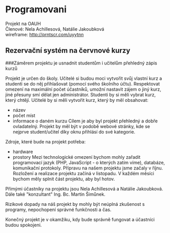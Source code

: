 # Programovani
 Projekt na OAUH <br>
Členové: Nela Achillesová, Natálie Jakoubková <br>
wireframe: http://prntscr.com/uyytnn <br>
## Rezervační systém na červnové kurzy
###Záměrem projektu je usnadnit studentům i učitelům přehledný zápis kurzů

Projekt je určen do školy. Učitelé si budou moci vytvořit svůj vlastní kurz a studenti se do něj přihlašovat (pomocí svého školního účtu). Respektovat omezení na maximální počet účastníků, umožní nastavit zájem o jiný kurz, jiné přesuny smí dělat jen administrátor.
Studenti by si měli vybrat kurz, který chtějí. Učitelé by si měli vytvořit kurz, který by měl obsahovat:
* název
* počet míst
* informace o daném kurzu
Cílem je aby byl projekt přehledný a dobře ovladatelný. Projekt by měl být v podobě webové stránky, kde se nejprve student/učitel díky oknu přihlásí do své kategorie.

Zdroje, které bude na projekt potřeba:
* hardware
* prostory
Mezi technologické omezení bychom mohly zařadit programovací jazyk (PHP, JavaScript - o kterých zatím víme), databáze, komunikační protokoly.
Přípravu na našem projektu jsme začaly v říjnu. Rozložení a realizace projektu začíná v listopadu. V každém měsíci bychom měly splnit část projektu, aby byl hotov.

Přímými účastníky na projektu jsou Nela Achillesová a Natálie Jakoubková. Dále také "konzultant" Ing. Bc. Martin Šimůnek.

Rizikové dopady na náš projekt by mohly být neúplná zkušenost s programy, nepochopení správné funkčnosti a čas.

Konečný projekt je v okamžiku, kdy bude správně fungovat a účastníci budou spokojeni.
